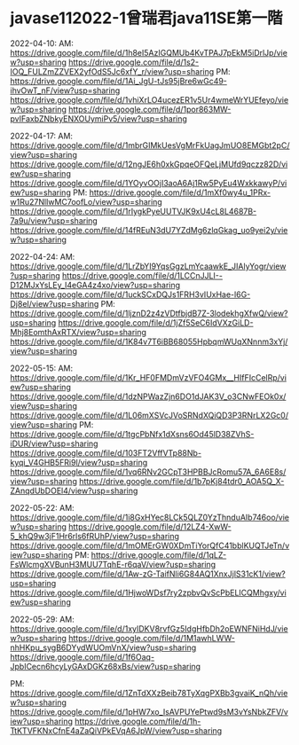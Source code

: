 # javase112022-1曾瑞君java11SE第一階
2022-04-10:
AM:  
https://drive.google.com/file/d/1h8eI5AzIGQMUb4KvTPAJ7pEkM5iDrlJp/view?usp=sharing
https://drive.google.com/file/d/1s2-IOQ_FULZmZZVEX2yfOdS5Jc6xfY_r/view?usp=sharing
PM:
https://drive.google.com/file/d/1Ai_JgU-tJs95jBre6wGc49-ihvOwT_nF/view?usp=sharing
https://drive.google.com/file/d/1vhiXrLO4ucezER1v5Ur4wmeWrYUEfeyo/view?usp=sharing
https://drive.google.com/file/d/1por863MW-pvIFaxbZNbkyENXOUymiPv5/view?usp=sharing

2022-04-17:
AM:
https://drive.google.com/file/d/1mbrGIMkUesVgMrFkUagJmUO8EMGbt2pC/view?usp=sharing
https://drive.google.com/file/d/12ngJE6h0xkGpqeOFQeLjMUfd9qczz82D/view?usp=sharing
https://drive.google.com/file/d/1YOyvOOjI3aoA6Aj1Rw5PyEu4WxkkawyP/view?usp=sharing
PM:
https://drive.google.com/file/d/1mXf0wy4u_1PRx-w1Ru27NlIwMC7oofLo/view?usp=sharing
https://drive.google.com/file/d/1rIygkPyeUUTVJK9xU4cL8L4687B-7a9u/view?usp=sharing
https://drive.google.com/file/d/14fREuN3dU7YZdMg6zlqGkag_uo9yei2y/view?usp=sharing


2022-04-24:
AM:
https://drive.google.com/file/d/1LrZbYI9YqsGgzLmYcaawkE_JIAlyYogr/view?usp=sharing
https://drive.google.com/file/d/1LCCnJJLI--D12MJxYsLEy_I4eGA4z4xo/view?usp=sharing
https://drive.google.com/file/d/1uckSCxDQJs1FRH3vIUxHae-l6G-Dj8eI/view?usp=sharing
PM:
https://drive.google.com/file/d/1ljznD2z4zVDtfbjdB7Z-3lodekhgXfwQ/view?usp=sharing
https://drive.google.com/file/d/1jZf5SeC6IdVXzGiLD-Mhj8EomthAxRTX/view?usp=sharing
https://drive.google.com/file/d/1K84v7T6iBB68055HpbqmWUqXNnnm3xYj/view?usp=sharing


2022-05-15:
AM:
https://drive.google.com/file/d/1Kr_HF0FMDmVzVFO4GMx__HIfFIcCelRp/view?usp=sharing
https://drive.google.com/file/d/1dzNPWazZjn6DO1dJAK3V_o3CNwFEOk0x/view?usp=sharing
https://drive.google.com/file/d/1L06mXSVcJVoSRNdXQiQD3P3RNrLX2Gc0/view?usp=sharing
PM:
https://drive.google.com/file/d/1tgcPbNfx1dXsns6Od45lD38ZVhS-iDUR/view?usp=sharing
https://drive.google.com/file/d/103FT2VffVTp88Nb-kyqi_V4GHB5FRi9l/view?usp=sharing
https://drive.google.com/file/d/1vq6RNv2GCpT3HPBBJcRomu57A_6A6E8s/view?usp=sharing
https://drive.google.com/file/d/1b7pKj84tdr0_AOA5Q_X-ZAnqdUbDOEl4/view?usp=sharing


2022-05-22:
AM:
https://drive.google.com/file/d/1i8GxHYec8LCk5QLZ0YzThnduAIb746oo/view?usp=sharing
https://drive.google.com/file/d/12LZ4-XwW-5_khQ9w3jF1Hr6rls6fRUhP/view?usp=sharing
https://drive.google.com/file/d/1mOMErGW0XDmTiYorQfC41bblKUQTJeTn/view?usp=sharing
PM:
https://drive.google.com/file/d/1qLZ-FsWlcmgXVBunH3MUU7TqhE-r6qaV/view?usp=sharing
https://drive.google.com/file/d/1Aw-zG-TaifNli6G84AQ1XnxJjlS31cK1/view?usp=sharing
https://drive.google.com/file/d/1HjwoWDsf7ry2zpbvQvScPbELICQMhgxy/view?usp=sharing


2022-05-29:
AM:
https://drive.google.com/file/d/1xyIDKV8rvfGz5IdgHfbDh2oEWNFNiHdJ/view?usp=sharing
https://drive.google.com/file/d/1M1awhLWW-nhHKpu_sygB6DYydWUOmVnX/view?usp=sharing
https://drive.google.com/file/d/1f6Oaq-JpbICecn6hcyLyGAxDGKz68xBs/view?usp=sharing

PM:
https://drive.google.com/file/d/1ZnTdXXzBeib78TyXqgPXBb3gvaiK_nQh/view?usp=sharing
https://drive.google.com/file/d/1pHW7xo_IsAVPUYePtwd9sM3vYsNbkZFV/view?usp=sharing
https://drive.google.com/file/d/1h-TtKTVFKNxCfnE4aZaQiVPkEVqA6JpW/view?usp=sharing


